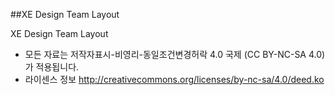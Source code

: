 ##XE Design Team Layout

XE Design Team Layout

* 모든 자료는 저작자표시-비영리-동일조건변경허락 4.0 국제 (CC BY-NC-SA 4.0)가 적용됩니다. 
* 라이센스 정보 http://creativecommons.org/licenses/by-nc-sa/4.0/deed.ko